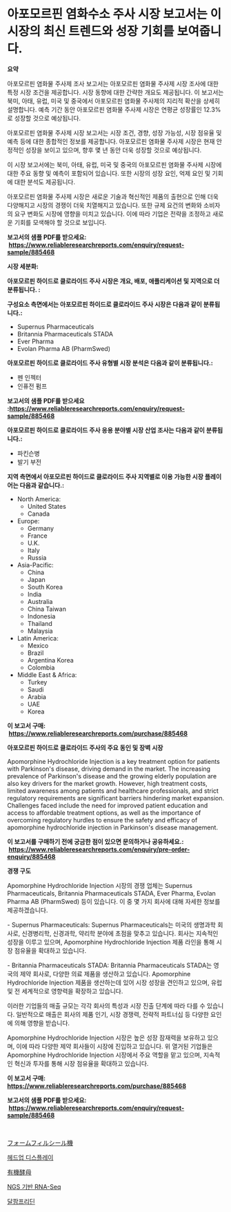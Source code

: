 <p><h1>아포모르핀 염화수소 주사 시장 보고서는 이 시장의 최신 트렌드와 성장 기회를 보여줍니다.</h1></p><p><strong>요약</strong></p>
<p><p>아포모르핀 염화물 주사제 조사 보고서는 아포모르핀 염화물 주사제 시장 조사에 대한 특정 시장 조건을 제공합니다. 시장 동향에 대한 간략한 개요도 제공됩니다. 이 보고서는 북미, 아태, 유럽, 미국 및 중국에서 아포모르핀 염화물 주사제의 지리적 확산을 상세히 설명합니다. 예측 기간 동안 아포모르핀 염화물 주사제 시장은 연평균 성장률인 12.3%로 성장할 것으로 예상됩니다.</p><p>아포모르핀 염화물 주사제 시장 보고서는 시장 조건, 경향, 성장 가능성, 시장 점유율 및 예측 등에 대한 종합적인 정보를 제공합니다. 아포모르핀 염화물 주사제 시장은 현재 안정적인 성장을 보이고 있으며, 향후 몇 년 동안 더욱 성장할 것으로 예상됩니다.</p><p>이 시장 보고서에는 북미, 아태, 유럽, 미국 및 중국의 아포모르핀 염화물 주사제 시장에 대한 주요 동향 및 예측이 포함되어 있습니다. 또한 시장의 성장 요인, 억제 요인 및 기회에 대한 분석도 제공됩니다.</p><p>아포모르핀 염화물 주사제 시장은 새로운 기술과 혁신적인 제품의 출현으로 인해 더욱 다양해지고 시장의 경쟁이 더욱 치열해지고 있습니다. 또한 규제 요건의 변화와 소비자의 요구 변화도 시장에 영향을 미치고 있습니다. 이에 따라 기업은 전략을 조정하고 새로운 기회를 모색해야 할 것으로 보입니다.</p></p>
<p><strong>보고서의 샘플 PDF를 받으세요: &nbsp;<a href="https://www.reliableresearchreports.com/enquiry/request-sample/885468">https://www.reliableresearchreports.com/enquiry/request-sample/885468</a></strong></p>
<p><strong>시장 세분화:</strong></p>
<p><strong> 아포모르핀 하이드로 클로라이드 주사 시장은 개요, 배포, 애플리케이션 및 지역으로 더 분류됩니다. :</strong></p>
<p><strong>구성요소 측면에서는 아포모르핀 하이드로 클로라이드 주사 시장은 다음과 같이 분류됩니다.:</strong></p>
<p><ul><li>Supernus Pharmaceuticals</li><li>Britannia Pharmaceuticals STADA</li><li>Ever Pharma</li><li>Evolan Pharma AB (PharmSwed)</li></ul></p>
<p><strong> 아포모르핀 하이드로 클로라이드 주사 유형별 시장 분석은 다음과 같이 분류됩니다.:</strong></p>
<p><ul><li>펜 인젝터</li><li>인퓨전 펌프</li></ul></p>
<p><strong>보고서의 샘플 PDF를 받으세요 :<a href="https://www.reliableresearchreports.com/enquiry/request-sample/885468">https://www.reliableresearchreports.com/enquiry/request-sample/885468</a></strong></p>
<p><strong> 아포모르핀 하이드로 클로라이드 주사 응용 분야별 시장 산업 조사는 다음과 같이 분류됩니다.:</strong></p>
<p><ul><li>파킨슨병</li><li>발기 부전</li></ul></p>
<p><strong>지역 측면에서 아포모르핀 하이드로 클로라이드 주사 지역별로 이용 가능한 시장 플레이어는 다음과 같습니다.:</strong></p>
<p><ul>
    <li>
        North America:
        <ul>
            <li>United States</li>
            <li>Canada</li>
        </ul>
    </li>
    <li>
        Europe:
        <ul>
            <li>Germany</li>
            <li>France</li>
            <li>U.K.</li>
            <li>Italy</li>
            <li>Russia</li>
        </ul>
    </li>
    <li>
        Asia-Pacific:
        <ul>
            <li>China</li>
            <li>Japan</li>
            <li>South Korea</li>
            <li>India</li>
            <li>Australia</li>
            <li>China Taiwan</li>
            <li>Indonesia</li>
            <li>Thailand</li>
            <li>Malaysia</li>
        </ul>
    </li>
    <li>
        Latin America:
        <ul>
            <li>Mexico</li>
            <li>Brazil</li>
            <li>Argentina Korea</li>
            <li>Colombia</li>
        </ul>
    </li>
    <li>
        Middle East & Africa:
        <ul>
            <li>Turkey</li>
            <li>Saudi</li>
            <li>Arabia</li>
            <li>UAE</li>
            <li>Korea</li>
        </ul>
    </li>
    </ul></p>
<p><strong>이 보고서 구매: &nbsp;<a href="https://www.reliableresearchreports.com/purchase/885468">https://www.reliableresearchreports.com/purchase/885468</a></strong></p>
<p><strong>아포모르핀 하이드로 클로라이드 주사의 주요 동인 및 장벽 시장</strong></p>
<p><p>Apomorphine Hydrochloride Injection is a key treatment option for patients with Parkinson's disease, driving demand in the market. The increasing prevalence of Parkinson's disease and the growing elderly population are also key drivers for the market growth. However, high treatment costs, limited awareness among patients and healthcare professionals, and strict regulatory requirements are significant barriers hindering market expansion. Challenges faced include the need for improved patient education and access to affordable treatment options, as well as the importance of overcoming regulatory hurdles to ensure the safety and efficacy of apomorphine hydrochloride injection in Parkinson's disease management.</p></p>
<p><strong>이 보고서를 구매하기 전에 궁금한 점이 있으면 문의하거나 공유하세요.: &nbsp;<a href="https://www.reliableresearchreports.com/enquiry/pre-order-enquiry/885468">https://www.reliableresearchreports.com/enquiry/pre-order-enquiry/885468</a></strong></p>
<p><strong>경쟁 구도</strong></p>
<p><p>Apomorphine Hydrochloride Injection 시장의 경쟁 업체는 Supernus Pharmaceuticals, Britannia Pharmaceuticals STADA, Ever Pharma, Evolan Pharma AB (PharmSwed) 등이 있습니다. 이 중 몇 가지 회사에 대해 자세한 정보를 제공하겠습니다.</p><p>- Supernus Pharmaceuticals: Supernus Pharmaceuticals는 미국의 생명과학 회사로, 신경병리학, 신경과학, 약리학 분야에 초점을 맞추고 있습니다. 회사는 지속적인 성장을 이루고 있으며, Apomorphine Hydrochloride Injection 제품 라인을 통해 시장 점유율을 확대하고 있습니다.</p><p>- Britannia Pharmaceuticals STADA: Britannia Pharmaceuticals STADA는 영국의 제약 회사로, 다양한 의료 제품을 생산하고 있습니다. Apomorphine Hydrochloride Injection 제품을 생산하는데 있어 시장 성장을 견인하고 있으며, 유럽 및 전 세계적으로 영향력을 확장하고 있습니다.</p><p>이러한 기업들의 매출 규모는 각각 회사의 특성과 시장 진출 단계에 따라 다를 수 있습니다. 일반적으로 매출은 회사의 제품 인기, 시장 경쟁력, 전략적 파트너십 등 다양한 요인에 의해 영향을 받습니다.</p><p>Apomorphine Hydrochloride Injection 시장은 높은 성장 잠재력을 보유하고 있으며, 이에 따라 다양한 제약 회사들이 시장에 진입하고 있습니다. 위 열거된 기업들은 Apomorphine Hydrochloride Injection 시장에서 주요 역할을 맡고 있으며, 지속적인 혁신과 투자를 통해 시장 점유율을 확대하고 있습니다.</p></p>
<p><strong>이 보고서 구매: &nbsp; <a href="https://www.reliableresearchreports.com/purchase/885468">https://www.reliableresearchreports.com/purchase/885468</a></strong></p>
<p><strong>보고서의 샘플 PDF를 받으세요: &nbsp;<a href="https://www.reliableresearchreports.com/enquiry/request-sample/885468">https://www.reliableresearchreports.com/enquiry/request-sample/885468</a></strong><strong></strong></p>
<p>&nbsp;</p>
<p><p><a href="https://github.com/oafhukehf4709715/Market-Research-Report-List-1/blob/main/23298385278.md">フォームフィルシール機</a></p><p><a href="https://medium.com/@sheldondtickinson9867/%ED%97%A4%EB%93%9C%EC%97%85-%EB%94%94%EC%8A%A4%ED%94%8C%EB%A0%88%EC%9D%B4-%EC%8B%9C%EC%9E%A5-%EA%B7%9C%EB%AA%A8%EB%8A%94-%EA%B8%80%EB%A1%9C%EB%B2%8C-%EC%82%B0%EC%97%85%EC%97%90%EC%84%9C-%EA%B0%80%EC%9E%A5-%EC%A2%8B%EC%9D%80-%EB%A7%88%EC%BC%80%ED%8C%85-%EC%B1%84%EB%84%90%EC%9D%84-%EB%B3%B4%EC%97%AC%EC%A4%8D%EB%8B%88%EB%8B%A4-593b18774f96">헤드업 디스플레이</a></p><p><a href="https://github.com/dzy793153605/Market-Research-Report-List-1/blob/main/19843395279.md">有機酵母</a></p><p><a href="https://medium.com/@moulafa/rna-seq-%EA%B8%B0%EB%B0%98-ngs%EC%9D%98-%ED%95%B4%EB%8F%85-%EC%8B%9C%EC%9E%A5-%EC%A7%80%ED%91%9C-%EC%8B%9C%EC%9E%A5-%EC%A0%90%EC%9C%A0%EC%9C%A8-%ED%8A%B8%EB%A0%8C%EB%93%9C-%EB%B0%8F-%EC%84%B1%EC%9E%A5-%ED%8C%A8%ED%84%B4-235bc8ac6d27">NGS 기반 RNA-Seq</a></p><p><a href="https://github.com/plelbej847484502/Market-Research-Report-List-1/blob/main/45549184851.md">달팜프리딘</a></p></p>